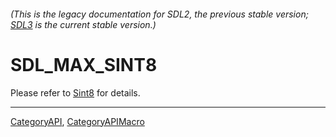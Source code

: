 ###### (This is the legacy documentation for SDL2, the previous stable version; [SDL3](https://wiki.libsdl.org/SDL3/) is the current stable version.)
# SDL_MAX_SINT8

Please refer to [Sint8](Sint8) for details.

----
[CategoryAPI](CategoryAPI), [CategoryAPIMacro](CategoryAPIMacro)

